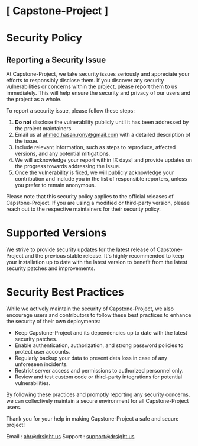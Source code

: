 # [ Capstone-Project ]

# Security Policy

## Reporting a Security Issue

At Capstone-Project, we take security issues seriously and appreciate your efforts to responsibly disclose them. If you discover any security vulnerabilities or concerns within the project, please report them to us immediately. This will help ensure the security and privacy of our users and the project as a whole.

To report a security issue, please follow these steps:

1. **Do not** disclose the vulnerability publicly until it has been addressed by the project maintainers.
2. Email us at [ahmed.hasan.rony@gmail.com](mailto:ahmed.hasan.rony@gmail.com) with a detailed description of the issue.
3. Include relevant information, such as steps to reproduce, affected versions, and any potential mitigations.
4. We will acknowledge your report within [X days] and provide updates on the progress towards addressing the issue.
5. Once the vulnerability is fixed, we will publicly acknowledge your contribution and include you in the list of responsible reporters, unless you prefer to remain anonymous.

Please note that this security policy applies to the official releases of Capstone-Project. If you are using a modified or third-party version, please reach out to the respective maintainers for their security policy.

# Supported Versions

We strive to provide security updates for the latest release of Capstone-Project and the previous stable release. It's highly recommended to keep your installation up to date with the latest version to benefit from the latest security patches and improvements.

# Security Best Practices

While we actively maintain the security of Capstone-Project, we also encourage users and contributors to follow these best practices to enhance the security of their own deployments:

- Keep Capstone-Project and its dependencies up to date with the latest security patches.
- Enable authentication, authorization, and strong password policies to protect user accounts.
- Regularly backup your data to prevent data loss in case of any unforeseen incidents.
- Restrict server access and permissions to authorized personnel only.
- Review and test custom code or third-party integrations for potential vulnerabilities.

By following these practices and promptly reporting any security concerns, we can collectively maintain a secure environment for all Capstone-Project users.

Thank you for your help in making Capstone-Project a safe and secure project!

Email : [ahr@drsight.us](mailto:ahr@drsight.us)
Support : [support@drsight.us](mailto:support@drsight.us)


